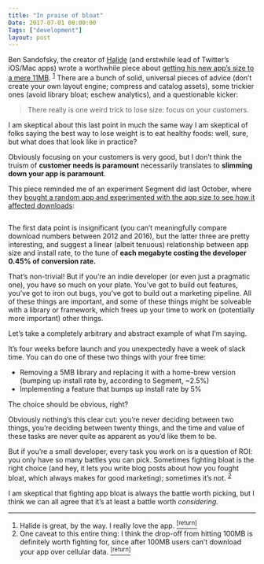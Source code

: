 ```yaml
---
title: "In praise of bloat"
Date: 2017-07-01 00:00:00
Tags: ["development"]
layout: post
---
```


<p>Ben Sandofsky, the creator of <a href="http://halide.cam/">Halide</a> (and erstwhile lead of Twitter’s iOS/Mac apps) wrote a worthwhile piece about <a href="https://blog.halide.cam/one-weird-trick-to-lose-size-c0a4013de331">getting his new app’s size to a mere 11MB</a>.  <sup class="footnote-ref" id="fnref:2"><a href="#fn:2" rel="footnote">1</a></sup> There are a bunch of solid, universal pieces of advice (don’t create your own layout engine; compress and catalog assets), some trickier ones (avoid library bloat; eschew analytics), and a questionable kicker:</p>


<blockquote>
<p>There really is one weird trick to lose size: focus on your customers.</p>
</blockquote>


<p>I am skeptical about this last point in much the same way I am skeptical of folks saying the best way to lose weight is to eat healthy foods: well, sure, but what does that look like in practice?</p>


<p>Obviously focusing on your customers is very good, but I don’t think the truism of <strong>customer needs is paramount</strong> necessarily translates to <strong>slimming down your app is paramount</strong>.</p>


<p>This piece reminded me of an experiment Segment did last October, where they <a href="https://segment.com/blog/mobile-app-size-effect-on-downloads/">bought a random app and experimented with the app size to see how it affected downloads</a>:</p>


<p><img alt="" src="https://assets.contents.io/asset_YgHf1uEe.png"/></p>


<p>The first data point is insignificant (you can’t meaningfully compare download numbers between 2012 and 2016), but the latter three are pretty interesting, and suggest a linear (albeit tenuous) relationship between app size and install rate, to the tune of <strong>each megabyte costing the developer 0.45% of conversion rate.</strong></p>


<p>That’s non-trivial!  But if you’re an indie developer (or even just a pragmatic one), you have so much on your plate.  You’ve got to build out features, you’ve got to iron out bugs, you’ve got to build out a marketing pipeline.  All of these things are important, and some of these things might be solveable with a library or framework, which frees up your time to work on (potentially more important) other things.</p>


<p>Let’s take a completely arbitrary and abstract example of what I’m saying.</p>


<p>It’s four weeks before launch and you unexpectedly have a week of slack time.  You can do one of these two things with your free time:</p>


<ul>
<li>Removing a 5MB library and replacing it with a home-brew version (bumping up install rate by, according to Segment, ~2.5%)</li>
<li>Implementing a feature that bumps up install rate by 5%</li>
</ul>


<p>The choice should be obvious, right?</p>


<p>Obviously nothing’s this clear cut: you’re never deciding between two things, you’re deciding between twenty things, and the time and value of these tasks are never quite as apparent as you’d like them to be.</p>


<p>But if you’re a small developer, every task you work on is a question of ROI: you only have so many battles you can pick.  Sometimes fighting bloat is the right choice (and hey, it lets you write blog posts about how you fought bloat, which always makes for good marketing); sometimes it’s not. <sup class="footnote-ref" id="fnref:1"><a href="#fn:1" rel="footnote">2</a></sup></p>


<p>I am skeptical that fighting app bloat is always the battle worth picking, but I think we can all agree that it’s at least a battle worth <em>considering.</em></p>


<p></p>


<div class="footnotes">
<hr/>
<ol>
<li id="fn:2">Halide is great, by the way.  I really love the app.
 <a class="footnote-return" href="#fnref:2"><sup>[return]</sup></a></li>
<li id="fn:1">One caveat to this entire thing: I think the drop-off from hitting 100MB is definitely worth fighting for, since after 100MB users can’t download your app over cellular data.
 <a class="footnote-return" href="#fnref:1"><sup>[return]</sup></a></li>
</ol>
</div>
	